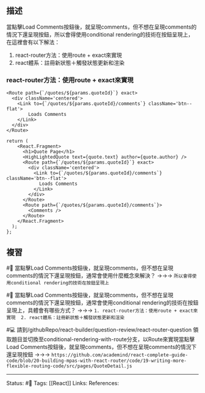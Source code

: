 ## 描述


當點擊Load Comments按鈕後，就呈現comments，但不想在呈現comments的情況下還呈現按鈕，所以會得使用conditional rendering的技術在按鈕呈現上，在這裡會有以下解法：
1. react-router方法：使用route + exact來實現 
2. react體系：註冊新狀態＋觸發狀態更新和渲染

### react-router方法：使用route + exact來實現 

```
<Route path={`/quotes/${params.quoteId}`} exact>
  <div className='centered'>
    <Link to={`/quotes/${params.quoteId}/comments`} className='btn--flat'>
        Loads Comments
    </Link>
  </div>
</Route>
```


```
return (
    <React.Fragment>
      <h1>Quote Page</h1>
      <HighLightedQuote text={quote.text} author={quote.author} />
      <Route path={`/quotes/${params.quoteId}`} exact>
        <div className='centered'>
          <Link to={`/quotes/${params.quoteId}/comments`} className='btn--flat'>
            Loads Comments
          </Link>
        </div>
      </Route>
      <Route path={`/quotes/${params.quoteId}/comments`}>
        <Comments />
      </Route>
    </React.Fragment>
  );
};
```

## 複習
#🧠 當點擊Load Comments按鈕後，就呈現comments，但不想在呈現comments的情況下還呈現按鈕，通常會使用什麼概念來解決？ ->->-> `所以會得使用conditional rendering的技術在按鈕呈現上`
<!--SR:!2023-08-07,161,250-->

#🧠 當點擊Load Comments按鈕後，就呈現comments，但不想在呈現comments的情況下還呈現按鈕，通常會使用conditional rendering的技術在按鈕呈現上，具體會有哪些方式？ ->->-> `1. react-router方法：使用route + exact來實現  2. react體系：註冊新狀態＋觸發狀態更新和渲染`
<!--SR:!2023-10-07,48,210-->

#💻 請到/githubRepo/react-builder/question-review/react-router-question 領取題目並切換至conditional-rendering-with-route分支，以Route來實現當點擊Load Comments按鈕後，就呈現comments，但不想在呈現comments的情況下還呈現按鈕 ->->-> `https://github.com/academind/react-complete-guide-code/blob/20-building-mpas-with-react-router/code/19-writing-more-flexible-routing-code/src/pages/QuoteDetail.js`
<!--SR:!2023-09-15,185,250-->

---
Status: #🌱 
Tags:
[[React]]
Links:
References:
